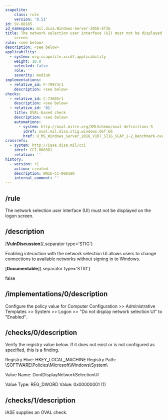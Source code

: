 ```yaml
---
scapolite:
    class: rule
    version: '0.51'
id: SV-88185
id_namespace: mil.disa.Windows-Server-2016-STIG
title: The network selection user interface (UI) must not be displayed on the logon
    screen.
rule: <see below>
description: <see below>
applicability:
  - system: org.scapolite.xccdf.applicability
    weight: 10.0
    selected: false
    role: ''
    severity: medium
implementations:
  - relative_id: F-79973r1
    description: <see below>
checks:
  - relative_id: C-73605r1
    description: <see below>
  - relative_id: '01'
    title: OVAL-based check
    description: <see below>
    automations:
      - system: http://oval.mitre.org/XMLSchema/oval-definitions-5
        idref: oval:mil.disa.stig.windows:def:66
        href: U_MS_Windows_Server_2016_V1R7_STIG_SCAP_1-2_Benchmark-oval.xml
crossrefs:
  - system: http://iase.disa.mil/cci
    idref: CCI-000381
    relation: ''
history:
  - version: r1
    action: created
    description: WN16-CC-000180
    internal_comment: ''
---
```



## /rule

The network selection user interface (UI) must not be displayed on the logon screen.

## /description

[**VulnDiscussion**]{.separator type='STIG'}

Enabling interaction with the network selection UI allows users to change connections to available networks without signing in to Windows.

[**Documentable**]{.separator type='STIG'}

false

## /implementations/0/description

Configure the policy value for Computer Configuration >> Administrative Templates >> System >> Logon >> "Do not display network selection UI" to "Enabled".

## /checks/0/description

Verify the registry value below. If it does not exist or is not configured as specified, this is a finding.

Registry Hive: HKEY_LOCAL_MACHINE
Registry Path: \SOFTWARE\Policies\Microsoft\Windows\System\

Value Name: DontDisplayNetworkSelectionUI

Value Type: REG_DWORD
Value: 0x00000001 (1)

## /checks/1/description

IASE supplies an OVAL check.
